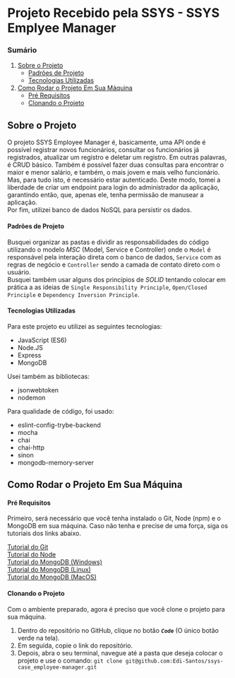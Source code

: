 # Projeto Recebido pela SSYS - SSYS Emplyee Manager

### Sumário

1. [Sobre o Projeto](#sobre-o-projeto)
   - [Padrões de Projeto](#padrões-de-projeto)
   - [Tecnologias Utilizadas](#tecnologias-utilizadas)
2. [Como Rodar o Projeto Em Sua Máquina](#como-rodar-o-projeto-em-sua-máquina)
   - [Pré Requisitos](#pré-requisitos)
   - [Clonando o Projeto](#clonando-o-projeto)

## Sobre o Projeto
O projeto SSYS Employee Manager é, basicamente, uma API onde é possível registrar novos funcionários, consultar os funcionários já registrados, atualizar um registro e deletar um registro. Em outras palavras, é CRUD básico. Também é possível fazer duas consultas para encontrar o maior e menor salário, e também, o mais jovem e mais velho funcionário. Mas, para tudo isto, é necessário estar autenticado. Deste modo, tomei a liberdade de criar um endpoint para login do administrador da aplicação, garantindo então, que, apenas ele, tenha permissão de manusear a aplicação. <br/>
Por fim, utilizei banco de dados NoSQL para persistir os dados.

#### Padrões de Projeto
Busquei organizar as pastas e dividir as responsabilidades do código utilizando o modelo *MSC* (Model, Service e Controller) onde o `Model` é responsável pela interação direta com o banco de dados, `Service` com as regras de negócio e `Controller` sendo a camada de contato direto com o usuário. <br/>
Busquei também usar alguns dos princípios de *SOLID* tentando colocar em prática a as ideias de `Single Responsibility Principle`, `Open/Closed Principle` e `Dependency Inversion Principle`.

#### Tecnologias Utilizadas
Para este projeto eu utilizei as seguintes tecnologias:

- JavaScript (ES6)
- Node.JS
- Express
- MongoDB

Usei também as bibliotecas:

- jsonwebtoken
- nodemon

Para qualidade de código, foi usado:

- eslint-config-trybe-backend
- mocha
- chai
- chai-http
- sinon
- mongodb-memory-server

## Como Rodar o Projeto Em Sua Máquina

#### Pré Requisitos
Primeiro, será necessário que você tenha instalado o Git, Node (npm) e o MongoDB em sua máquina. Caso não tenha e precise de uma força, siga os tutoriais dos links abaixo.

<a href="https://git-scm.com/book/pt-br/v2/Come%C3%A7ando-Instalando-o-Git">Tutorial do Git</a> <br/>
<a href="https://balta.io/blog/node-npm-instalacao-configuracao-e-primeiros-passos">Tutorial do Node</a> <br/>
<a href="https://medium.com/danieldiasjava/obtendo-e-configurando-o-mongodb-em-seu-ambiente-10ff98d868fa">Tutorial do MongoDB (Windows)</a> <br/>
<a href="https://www.digitalocean.com/community/tutorials/how-to-install-mongodb-on-ubuntu-20-04-pt">Tutorial do MongoDB (Linux)</a> <br/>
<a href="https://www.oficinadanet.com.br/post/13367-instalando-mongodb-no-mac-os-x">Tutorial do MongoDB (MacOS)</a> <br/>

#### Clonando o Projeto
Com o ambiente preparado, agora é preciso que você clone o projeto para sua máquina. <br/>

1. Dentro do repositório no GitHub, clique no botão ***`Code`*** (O único botão verde na tela).
2. Em seguida, copie o link do repositório.
3. Depois, abra o seu terminal, navegue até a pasta que deseja colocar o projeto e use o comando: `git clone git@github.com:Edi-Santos/ssys-case_employee-manager.git`
